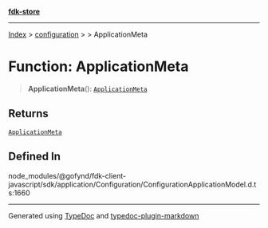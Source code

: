 [**fdk-store**](../../../README.md)
***

[Index](../../../API.md) > [configuration](../../README.md) > [<internal>](../README.md) > ApplicationMeta

# Function: ApplicationMeta

> **ApplicationMeta**(): [`ApplicationMeta`](../type-aliases/type-alias.ApplicationMeta.md)

## Returns

[`ApplicationMeta`](../type-aliases/type-alias.ApplicationMeta.md)

## Defined In

node\_modules/@gofynd/fdk-client-javascript/sdk/application/Configuration/ConfigurationApplicationModel.d.ts:1660

***
Generated using [TypeDoc](https://typedoc.org/) and [typedoc-plugin-markdown](https://www.npmjs.com/package/typedoc-plugin-markdown)
